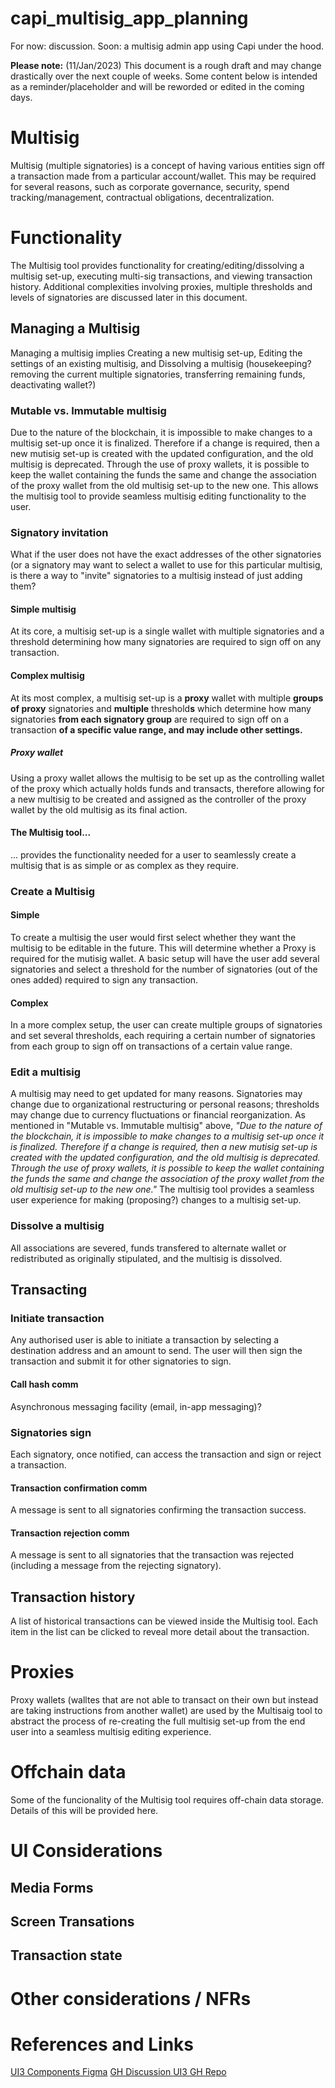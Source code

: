 # capi_multisig_app_planning
For now: discussion. Soon: a multisig admin app using Capi under the hood.

**Please note:** (11/Jan/2023) This document is a rough draft and may change drastically over the next couple of weeks. Some content below is intended as a reminder/placeholder and will be reworded or edited in the coming days. 

# Multisig
Multisig (multiple signatories) is a concept of having various entities sign off a transaction made from a particular account/wallet. This may be required for several reasons, such as corporate governance, security, spend tracking/management, contractual obligations, decentralization.


# Functionality
The Multisig tool provides functionality for creating/editing/dissolving a multisig set-up, executing multi-sig transactions, and viewing transaction history. Additional complexities involving proxies, multiple thresholds and levels of signatories are discussed later in this document.

## Managing a Multisig
Managing a multisig implies Creating a new multisig set-up, Editing the settings of an existing multisig, and Dissolving a multisig (housekeeping? removing the current multiple signatories, transferring remaining funds, deactivating wallet?)

### Mutable vs. Immutable multisig
Due to the nature of the blockchain, it is impossible to make changes to a multisig set-up once it is finalized. Therefore if a change is required, then a new mutisig set-up is created with the updated configuration, and the old multisig is deprecated. Through the use of proxy wallets, it is possible to keep the wallet containing the funds the same and change the association of the proxy wallet from the old multisig set-up to the new one. This allows the multisig tool to provide seamless multisig editing functionality to the user.

### Signatory invitation
What if the user does not have the exact addresses of the other signatories (or a signatory may want to select a wallet to use for this particular multisig, is there a way to "invite" signatories to a multisig instead of just adding them?

#### Simple multisig
At its core, a multisig set-up is a single wallet with multiple signatories and a threshold determining how many signatories are required to sign off on any transaction. 

#### Complex multisig
At its most complex, a multisig set-up is a **proxy** wallet with multiple **groups of proxy** signatories and **multiple** threshold**s** which determine how many signatories **from each signatory group** are required to sign off on a transaction **of a specific value range, and may include other settings.**
##### Proxy wallet
Using a proxy wallet allows the multisig to be set up as the controlling wallet of the proxy which actually holds funds and transacts, therefore allowing for a new multisig to be created and assigned as the controller of the proxy wallet by the old multisig as its final action.

#### The Multisig tool...
... provides the functionality needed for a user to seamlessly create a multisig that is as simple or as complex as they require.

### Create a Multisig
#### Simple
To create a multisig the user would first select whether they want the multisig to be editable in the future. This will determine whether a Proxy is required for the mutisig wallet. A basic setup will have the user add several signatories and select a threshold for the number of signatories (out of the ones added) required to sign any transaction. 
#### Complex
In a more complex setup, the user can create multiple groups of signatories and set several thresholds, each requiring a certain number of signatories from each group to sign off on transactions of a certain value range. 

### Edit a multisig
A multisig may need to get updated for many reasons. Signatories may change due to organizational restructuring or personal reasons; thresholds may change due to currency fluctuations or financial reorganization.
As mentioned in "Mutable vs. Immutable multisig" above, _"Due to the nature of the blockchain, it is impossible to make changes to a multisig set-up once it is finalized. Therefore if a change is required, then a new mutisig set-up is created with the updated configuration, and the old multisig is deprecated. Through the use of proxy wallets, it is possible to keep the wallet containing the funds the same and change the association of the proxy wallet from the old multisig set-up to the new one."_
The multisig tool provides a seamless user experience for making (proposing?) changes to a multisig set-up. 

### Dissolve a multisig
All associations are severed, funds transfered to alternate wallet or redistributed as originally stipulated, and the multisig is dissolved.

## Transacting

### Initiate transaction
Any authorised user is able to initiate a transaction by selecting a destination address and an amount to send. The user will then sign the transaction and submit it for other signatories to sign.

#### Call hash comm
Asynchronous messaging facility (email, in-app messaging)?

### Signatories sign
Each signatory, once notified, can access the transaction and sign or reject a transaction.
#### Transaction confirmation comm
A message is sent to all signatories confirming the transaction success.
#### Transaction rejection comm
A message is sent to all signatories that the transaction was rejected (including a message from the rejecting signatory).

## Transaction history
A list of historical transactions can be viewed inside the Multisig tool. Each item in the list can be clicked to reveal more detail about the transaction.

# Proxies
Proxy wallets (walltes that are not able to transact on their own but instead are taking instructions from another wallet) are used by the Multisaig tool to abstract the process of re-creating the full multisig set-up from the end user into a seamless multisig editing experience. 

# Offchain data
Some of the funcionality of the Multisig tool requires off-chain data storage. Details of this will be provided here.

# UI Considerations
## Media Forms
## Screen Transations
## Transaction state

# Other considerations / NFRs

# References and Links

[UI3 Components Figma](https://www.figma.com/file/w7tmesabD9ylgQ0RgmB6tK/UI3-components?node-id=722%3A6917&t=H52yPh9xTNJcnb0C-0)
[GH Discussion ](https://github.com/paritytech/capi_multisig_app_planning)
[UI3 GH Repo](https://github.com/paritytech/ui3)


